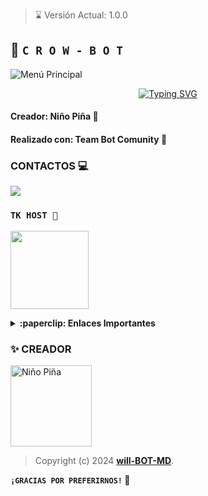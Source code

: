 > ⌛ Versión Actual: 1.0.0

## 💛 **`C R O W - B O T`**

![Menú Principal](https://telegra.ph/file/b346b44893d4613a72f98.jpg)


<div align="center">
<a href="https://git.io/typing-svg"><img src="https://readme-typing-svg.demolab.com?font=Oswald&weight=300&size=37&duration=3000&pause=100&color=000000&background=601D6E00&center=true&vCenter=true&repeat=true&random=FALSO&width=660&height=90&lines=will-BOT-MD+lanzó;Nueva+versión+Crow Bot - 1.0.0;BY:Niño Piña+y+will-BOT-MD" alt="Typing SVG"/></a>
</div>

#### Creador: Niño Piña 🫅
#### Realizado con: Team Bot Comunity 💛

### CONTACTOS 💻
<p>



<a href="https://api.whatsapp.com/send/?phone=+50557865603&text=Hola 👋 soporte de Crow Bot &type=phone_number&app_absent=0" target="blank"><img src="https://img.shields.io/badge/Whatsapp-30302f?style=flat&logo=whatsapp" /></a>
 

### **`TK HOST 📲`**
<a href="https://dash.tk-joanhost.com"><img src="https://i.ibb.co/pr8TnWJ/SAVE-20240915-183758.jpg" height="125px"></a>

<details>
 <summary><b>:paperclip: Enlaces Importantes</b></summary>

- **Dashboard:** [`Aquí`](https://dash.tk-joanhost.com)
- **Panel:** [`Aquí`](https://panel.tk-joanhost.com)
- **Canal de WhatsApp:** [`Aquí`](https://whatsapp.com/channel/0029VaoZXbk6RGJNYQVP8r27)
- **Usa mi código de referencia:** [zIv7rypx]

</details>

### ✨ CREADOR 
<a
href="https://github.com/will-BOT-MD"><img src="https://github.com/will-BOT-MD.png" width="130" height="130" alt="Niño Piña"/></a>

> Copyright (c) 2024 **[will-BOT-MD](https://chat.whatsapp.com/EDpXxKq24XJ7QsSDPP6w0a)**.

**`¡GRACIAS POR PREFERIRNOS!` 🍟**
